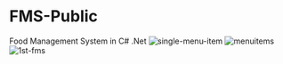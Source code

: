 # FMS-Public

Food Management System in C# .Net
<img src="https://i.ibb.co/6Y3nMjQ/single-menu-item.png" alt="single-menu-item" border="0">
<img src="https://i.ibb.co/PjZvKJB/menuitems.png" alt="menuitems" border="0">
<img src="https://i.ibb.co/kgBbvGx/1st-fms.png" alt="1st-fms" border="0">
